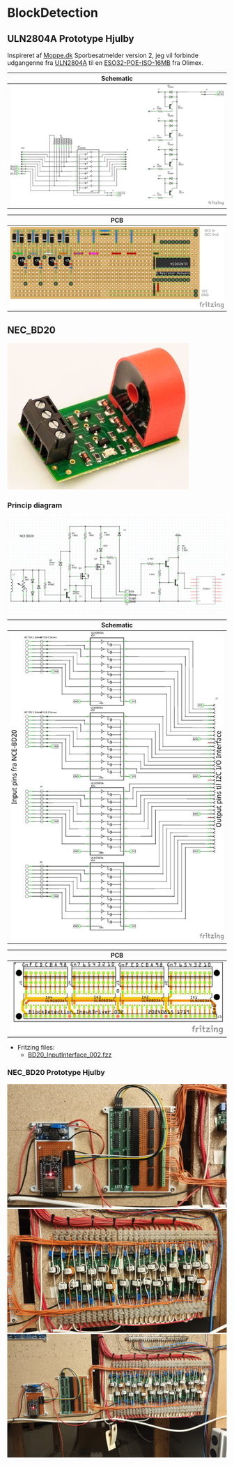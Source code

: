 # BlockDetection

## ULN2804A Prototype Hjulby

Inspireret af [Moppe.dk](https://moppe.dk/besat.html) Sporbesatmelder version 2, jeg vil forbinde udgangenne fra [ULN2804A](https://www.st.com/resource/en/datasheet/uln2801a.pdf) til en [ESO32-POE-ISO-16MB](https://www.olimex.com/Products/IoT/ESP32/ESP32-POE-ISO/open-source-hardware) fra Olimex.

|Schematic|
|:---:|
|![schem](./ULN2804A/Sporbesat_001_schem.png)|

|PCB|
|:---:|
|![PCB](./ULN2804A/Sporbesat_001_bb.png)|

## NEC_BD20

![schem](./NEC_BD20/Images/BD20.png)

### Princip diagram

![schem](./NEC_BD20/NEC_BD20_Diagram/NCE_BD20.png)

|Schematic|
|:---:|
|![schem](./NEC_BD20/BD20_InputInterface/BD20_InputInterface_002_schem.png)|

|PCB|
|:---:|
|![PCB](./NEC_BD20/BD20_InputInterface/BD20_InputInterface_002_pcb.png)|

* Fritzing files:
  * [BD20_InputInterface_002.fzz](./NEC_BD20/BD20_InputInterface/BD20_InputInterface_002.fzz)

### NEC_BD20 Prototype Hjulby

![PCB](./NEC_BD20/Images/20240522_190354.jpg)
![BD20](./NEC_BD20/Images/20240522_190359.jpg)
![BD20](./NEC_BD20/Images/20240522_190401.jpg)
